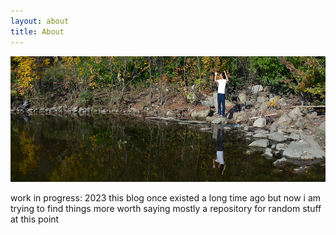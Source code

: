 ```yaml
---
layout: about
title: About
---
```


![](assets/images/banners/about.webp)

work in progress: 2023 
this blog once existed a long time ago but now i am trying to find things more worth saying
mostly a repository for random stuff at this point